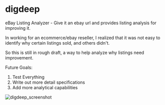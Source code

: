 # digdeep
eBay Listing Analyzer - Give it an ebay url and provides listing analysis for improving it.

In working for an ecommerce/ebay reseller, I realized that it was not easy to identify why certain listings sold, and others didn't.

So this is still in rough draft, a way to help analyze why listings need improvement.

Future Goals:
1. Test Everything
2. Write out more detail specifications
3. Add more analytical capabilities

![digdeep_screenshot](https://github.com/crosenblum/digdeep/assets/605695/e316bc83-f7a4-4d3a-a831-481fbf54177d)
